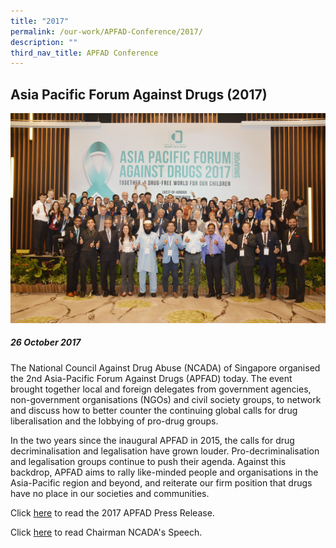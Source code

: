 ```yaml
---
title: "2017"
permalink: /our-work/APFAD-Conference/2017/
description: ""
third_nav_title: APFAD Conference
---
```

## Asia Pacific Forum Against Drugs (2017)

![](/images/APFAD%202017%20Group%20Photo.png)

##### 26 October 2017

The National Council Against Drug Abuse (NCADA) of Singapore organised the 2nd Asia-Pacific Forum Against Drugs (APFAD) today. The event brought together local and foreign delegates from government agencies, non-government organisations (NGOs) and civil society groups, to network and discuss how to better counter the continuing global calls for drug liberalisation and the lobbying of pro-drug groups.

In the two years since the inaugural APFAD in 2015, the calls for drug decriminalisation and legalisation have grown louder. Pro-decriminalisation and legalisation groups continue to push their agenda. Against this backdrop, APFAD aims to rally like-minded people and organisations in the Asia-Pacific region and beyond, and reiterate our firm position that drugs have no place in our societies and communities.

Click [here](/files/APFAD%202017%20Press%20Release.pdf) to read the 2017 APFAD Press Release.

Click [here](/files/APFAD%202017%20Chairman%20Speech.pdf) to read Chairman NCADA's Speech.